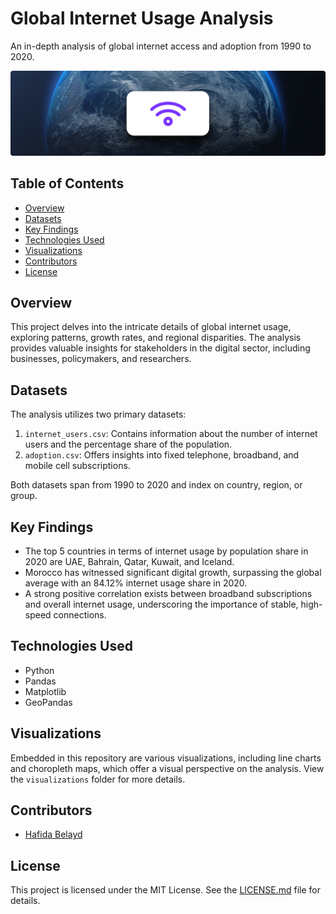 
# Global Internet Usage Analysis

An in-depth analysis of global internet access and adoption from 1990 to 2020.

![Banner Image: Global Internet Map](https://github.com/hafidaso/Internet-A-Global-Phenomenon-and-Morocco/blob/6dd8341cb35d64480017235b3b56809803d27472/banner_image.png) <!-- Replace with the link to any banner image you want to use -->

## Table of Contents

- [Overview](#overview)
- [Datasets](#datasets)
- [Key Findings](#key-findings)
- [Technologies Used](#technologies-used)
- [Visualizations](#visualizations)
- [Contributors](#contributors)
- [License](#license)

## Overview

This project delves into the intricate details of global internet usage, exploring patterns, growth rates, and regional disparities. The analysis provides valuable insights for stakeholders in the digital sector, including businesses, policymakers, and researchers.

## Datasets

The analysis utilizes two primary datasets:

1. `internet_users.csv`: Contains information about the number of internet users and the percentage share of the population.
2. `adoption.csv`: Offers insights into fixed telephone, broadband, and mobile cell subscriptions.

Both datasets span from 1990 to 2020 and index on country, region, or group.

## Key Findings

- The top 5 countries in terms of internet usage by population share in 2020 are UAE, Bahrain, Qatar, Kuwait, and Iceland.
- Morocco has witnessed significant digital growth, surpassing the global average with an 84.12% internet usage share in 2020.
- A strong positive correlation exists between broadband subscriptions and overall internet usage, underscoring the importance of stable, high-speed connections.

## Technologies Used

- Python
- Pandas
- Matplotlib
- GeoPandas

## Visualizations

Embedded in this repository are various visualizations, including line charts and choropleth maps, which offer a visual perspective on the analysis. View the `visualizations` folder for more details.

## Contributors

- [Hafida Belayd](https://github.com/hafidaso) <!-- Replace with your name and GitHub profile link -->

## License

This project is licensed under the MIT License. See the [LICENSE.md](https://github.com/hafidaso/Internet-A-Global-Phenomenon-and-Morocco/blob/0af8d1d451b0adb9c5aacdd9b2bd54570d2739d9/LICENSE) file for details.
